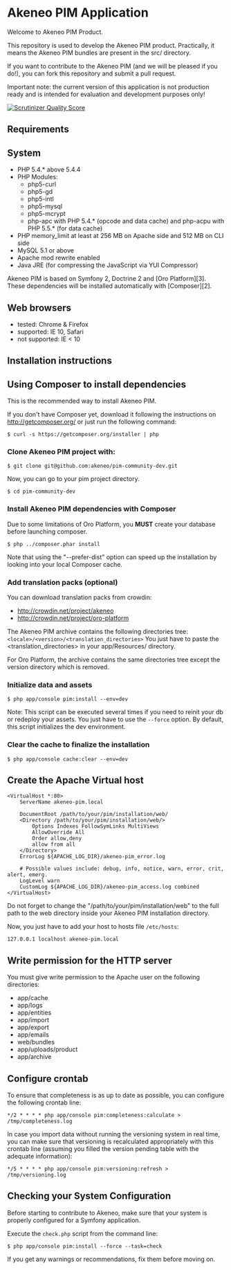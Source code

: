 Akeneo PIM Application
======================
Welcome to Akeneo PIM Product.

This repository is used to develop the Akeneo PIM product.
Practically, it means the Akeneo PIM bundles are present in the src/ directory.

If you want to contribute to the Akeneo PIM (and we will be pleased if you do!), you can fork
this repository and submit a pull request.

Important note: the current version of this application is not production ready and is intended for evaluation and development purposes only!

[![Scrutinizer Quality Score](https://scrutinizer-ci.com/g/akeneo/pim-community-dev/badges/quality-score.png?s=05ef3d5d2bbfae2f9a659060b21711d275f0c1ff)](https://scrutinizer-ci.com/g/akeneo/pim-community-dev/)

Requirements
------------
## System
 - PHP 5.4.* above 5.4.4
 - PHP Modules:
    - php5-curl
    - php5-gd
    - php5-intl
    - php5-mysql
    - php5-mcrypt
    - php-apc with PHP 5.4.\* (opcode and data cache) and php-acpu with PHP 5.5.\* (for data cache)
 - PHP memory_limit at least at 256 MB on Apache side and 512 MB on CLI side
 - MySQL 5.1 or above
 - Apache mod rewrite enabled
 - Java JRE (for compressing the JavaScript via YUI Compressor)

Akeneo PIM is based on Symfony 2, Doctrine 2 and [Oro Platform][3].
These dependencies will be installed automatically with [Composer][2].

## Web browsers
 - tested: Chrome & Firefox
 - supported: IE 10, Safari
 - not supported: IE < 10

Installation instructions
-------------------------
## Using Composer to install dependencies

This is the recommended way to install Akeneo PIM.

If you don't have Composer yet, download it following the instructions on
http://getcomposer.org/ or just run the following command:

    $ curl -s https://getcomposer.org/installer | php

### Clone Akeneo PIM project with:

    $ git clone git@github.com:akeneo/pim-community-dev.git

Now, you can go to your pim project directory.

    $ cd pim-community-dev

### Install Akeneo PIM dependencies with Composer

Due to some limitations of Oro Platform, you **MUST** create your database before launching composer.

    $ php ../composer.phar install

Note that using the "--prefer-dist" option can speed up
the installation by looking into your local Composer cache.

### Add translation packs (optional)

You can download translation packs from crowdin:
- http://crowdin.net/project/akeneo
- http://crowdin.net/project/oro-platform

The Akeneo PIM archive contains the following directories tree: `<locale>/<version>/<translation_directories>`
You just have to paste the <translation_directories> in your app/Resources/ directory.

For Oro Platform, the archive contains the same directories tree except the version directory which is removed.

### Initialize data and assets

    $ php app/console pim:install --env=dev

Note: This script can be executed several times if you need to reinit your db or redeploy your assets.
You just have to use the `--force` option.
By default, this script initializes the dev environment.

### Clear the cache to finalize the installation

    $ php app/console cache:clear --env=dev

Create the Apache Virtual host
------------------------------

```
<VirtualHost *:80>
    ServerName akeneo-pim.local

    DocumentRoot /path/to/your/pim/installation/web/
    <Directory /path/to/your/pim/installation/web/>
        Options Indexes FollowSymLinks MultiViews
        AllowOverride All
        Order allow,deny
        allow from all
    </Directory>
    ErrorLog ${APACHE_LOG_DIR}/akeneo-pim_error.log

    # Possible values include: debug, info, notice, warn, error, crit, alert, emerg.
    LogLevel warn
    CustomLog ${APACHE_LOG_DIR}/akeneo-pim_access.log combined
</VirtualHost>
```
Do not forget to change the "/path/to/your/pim/installation/web" to the full path to
the web directory inside your Akeneo PIM installation directory.

Now, you just have to add your host to hosts file `/etc/hosts`:

```
127.0.0.1 localhost akeneo-pim.local
```

Write permission for the HTTP server
------------------------------------

You must give write permission to the Apache user on the following directories:
- app/cache
- app/logs
- app/entities
- app/import
- app/export
- app/emails
- web/bundles
- app/uploads/product
- app/archive

Configure crontab
-----------------

To ensure that completeness is as up to date as possible, you can configure the following crontab
line:

    */2 * * * * php app/console pim:completeness:calculate > /tmp/completeness.log

In case you import data without running the versioning system in real time, you can make sure
that versioning is recalculated appropriately with this crontab line (assuming you filled the
version pending table with the adequate information):

    */5 * * * * php app/console pim:versioning:refresh > /tmp/versioning.log

Checking your System Configuration
----------------------------------

Before starting to contribute to Akeneo, make sure that your system is properly
configured for a Symfony application.

Execute the `check.php` script from the command line:

    $ php app/console pim:install --force --task=check

If you get any warnings or recommendations, fix them before moving on.

